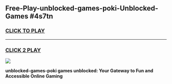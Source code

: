 
## Free-Play-unblocked-games-poki-Unblocked-Games #4s7tn
<h3>
<a href="https://news.freeplayer.one?title=unblocked-games-poki&ref=8M">CLICK TO PLAY</a></h3>
<hr>

<h3>
<a href="https://news.freeplayer.one?title=unblocked-games-poki&ref=8M">CLICK 2 PLAY</a>
  
</h3>

<a href="https://news.freeplayer.one?title=unblocked-games-poki&ref=8M"><img src="https://clearcache.store/games.png"></a>


**unblocked-games-poki games unblocked: Your Gateway to Fun and Accessible Online Gaming**
